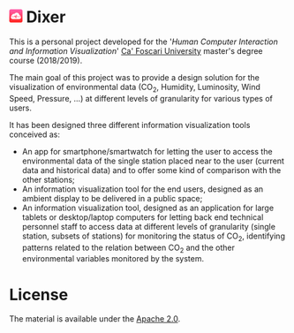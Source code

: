 <h1><img src="https://github.com/FabioDainese/Human_Computer_Interaction/blob/master/Source/Images/Smartphone/Smartphone%20Icon.png" width="24" alt="Dixer Logo">&nbsp;Dixer</h1>

This is a personal project developed for the '*Human Computer Interaction and Information Visualization*' [Ca' Foscari University](https://www.unive.it) master's degree course (2018/2019).

The main goal of this project was to provide a design solution for the visualization of environmental data (CO<sub>2</sub>, Humidity, Luminosity, Wind Speed, Pressure, ...) at different levels of granularity for various types of users.

It has been designed three different information visualization tools conceived as:
* An app for smartphone/smartwatch for letting the user to access the environmental data of the single station placed near to the user (current data and historical data) and to offer some kind of comparison with the other stations;
* An information visualization tool for the end users, designed as an ambient display to be delivered in a public space;
* An information visualization tool, designed as an application for large tablets or desktop/laptop computers for letting back end technical personnel staff to access data at different levels of granularity (single station, subsets of stations) for monitoring the status of CO<sub>2</sub>, identifying patterns related to the relation between CO<sub>2</sub> and the other environmental variables monitored by the system.  

# License
The material is available under the [Apache 2.0](https://github.com/FabioDainese/Human_Computer_Interaction/blob/master/LICENSE).
